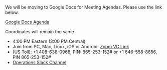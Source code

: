 We will be moving to Google Docs for Meeting Agendas. Please use the link below.

[Google Docs Agenda](https://docs.google.com/document/d/1uQz5UqlVmfXAG9ObNOGLUsptgvBTVC-ZmCAAj5ItR48)

Coordinates will remain the same.

   * 4:00 PM Eastern (3:00 PM Central)
   * Join from PC, Mac, Linux, iOS or Android: [Zoom VC Link](https://IU.zoom.us/j/865253152)
   * (US Toll): +1 408-638-0968, PIN: 865-253-152# or +1 646-558-8656, PIN 865-253-152#
   * [Operations Slack Channel](https://opensciencegrid.slack.com/messages/C5GAYBGA0/)
